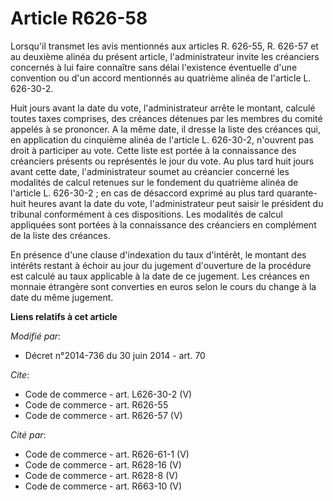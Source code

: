 # Article R626-58

Lorsqu'il transmet les avis mentionnés aux articles R. 626-55, R. 626-57 et au deuxième alinéa du présent article,
l'administrateur invite les créanciers concernés à lui faire connaître sans délai l'existence éventuelle d'une convention ou
d'un accord mentionnés au quatrième alinéa de l'article L. 626-30-2. 

Huit jours avant la date du vote, l'administrateur arrête le montant, calculé toutes taxes comprises, des créances détenues
par les membres du comité appelés à se prononcer. A la même date, il dresse la liste des créances qui, en application du
cinquième alinéa de l'article L. 626-30-2, n'ouvrent pas droit à participer au vote. Cette liste est portée à la connaissance
des créanciers présents ou représentés le jour du vote. Au plus tard huit jours avant cette date, l'administrateur soumet au
créancier concerné les modalités de calcul retenues sur le fondement du quatrième alinéa de l'article L. 626-30-2 ; en cas de
désaccord exprimé au plus tard quarante-huit heures avant la date du vote, l'administrateur peut saisir le président du
tribunal conformément à ces dispositions. Les modalités de calcul appliquées sont portées à la connaissance des créanciers en
complément de la liste des créances. 

En présence d'une clause d'indexation du taux d'intérêt, le montant des intérêts restant à échoir au jour du jugement
d'ouverture de la procédure est calculé au taux applicable à la date de ce jugement. Les créances en monnaie étrangère sont
converties en euros selon le cours du change à la date du même jugement.

**Liens relatifs à cet article**

_Modifié par_:

  - Décret n°2014-736 du 30 juin 2014 - art. 70

_Cite_:

  - Code de commerce - art. L626-30-2 (V)
  - Code de commerce - art. R626-55
  - Code de commerce - art. R626-57 (V)

_Cité par_:

  - Code de commerce - art. R626-61-1 (V)
  - Code de commerce - art. R628-16 (V)
  - Code de commerce - art. R628-8 (V)
  - Code de commerce - art. R663-10 (V)

